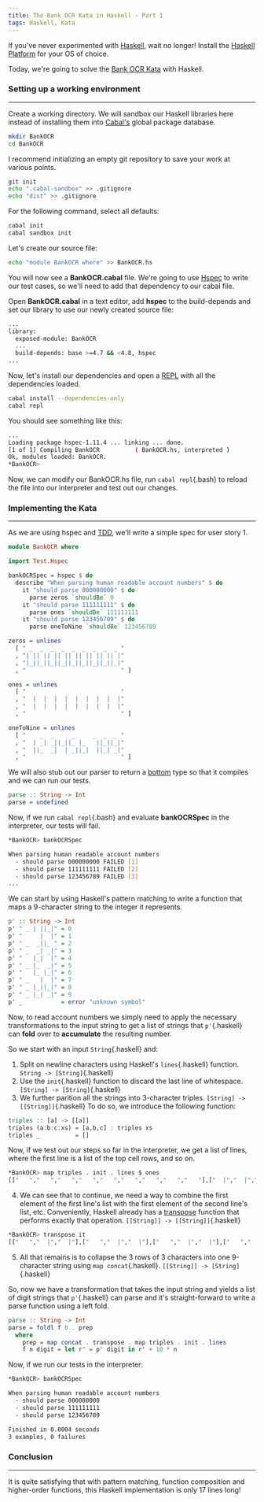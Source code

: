 ```yaml
---
title: The Bank OCR Kata in Haskell - Part 1
tags: Haskell, Kata
---
```


If you've never experimented with [Haskell](http://www.haskell.org/haskellwiki/Haskell), wait no longer! Install the [Haskell Platform](http://www.haskell.org/platform/) for your OS of choice.

Today, we're going to solve the [Bank OCR Kata](http://codingdojo.org/cgi-bin/index.pl?KataBankOCR) with Haskell.

### Setting up a working environment ###

----------------------------------------

Create a working directory. We will sandbox our Haskell libraries here instead of installing them into [Cabal's](http://www.haskell.org/cabal/) global package database.

```bash
mkdir BankOCR
cd BankOCR
```

I recommend initializing an empty git repository to save your work at various points.
```bash
git init
echo ".cabal-sandbox" >> .gitignore
echo "dist" >> .gitignore
```

For the following command, select all defaults:
```bash
cabal init
cabal sandbox init
```

Let's create our source file:
```bash
echo "module BankOCR where" >> BankOCR.hs
```

You will now see a **BankOCR.cabal** file. We're going to use [Hspec](https://hspec.github.io/) to write our test cases, so we'll need to add that dependency to our cabal file. 

Open **BankOCR.cabal** in a text editor, add **hspec** to the build-depends and set our library to use our newly created source file:

```bash
...
library:
  exposed-module: BankOCR
  ...
  build-depends: base >=4.7 && <4.8, hspec
...
```

Now, let's install our dependencies and open a [REPL](https://en.wikipedia.org/wiki/Read%E2%80%93eval%E2%80%93print_loop) with all the dependencies loaded.

```bash
cabal install --dependencies-only
cabal repl
```

You should see something like this:

```bash
...
Loading package hspec-1.11.4 ... linking ... done.
[1 of 1] Compiling BankOCR          ( BankOCR.hs, interpreted )
Ok, modules loaded: BankOCR.
*BankOCR> 
```

Now, we can modify our BankOCR.hs file, run `cabal repl`{.bash} to reload the file into our interpreter and test out our changes. 


### Implementing the Kata ###

-----------------------------

As we are using hspec and [TDD](https://en.wikipedia.org/wiki/Test-driven_development), we'll write a simple spec for user story 1.

```haskell
module BankOCR where

import Test.Hspec

bankOCRSpec = hspec $ do
  describe "When parsing human readable account numbers" $ do
    it "should parse 000000000" $ do
      parse zeros `shouldBe` 0
    it "should parse 111111111" $ do
      parse ones `shouldBe` 111111111
    it "should parse 123456789" $ do
      parse oneToNine `shouldBe` 123456789

zeros = unlines
  [ " _  _  _  _  _  _  _  _  _ "
  , "| || || || || || || || || |"
  , "|_||_||_||_||_||_||_||_||_|"
  , "                           " ]

ones = unlines
  [ "                           "
  , "  |  |  |  |  |  |  |  |  |"
  , "  |  |  |  |  |  |  |  |  |"
  , "                           " ]

oneToNine = unlines
  [ "    _  _     _     _  _  _ "
  , "  | _| _||_||_ |_   ||_||_|"
  , "  ||_  _|  | _||_|  ||_| _|"
  , "                           " ]
```

We will also stub out our parser to return a [bottom](https://en.wikipedia.org/wiki/Bottom_type) type so that it compiles and we can run our tests.

```haskell
parse :: String -> Int
parse = undefined
```

Now, if we run `cabal repl`{.bash} and evaluate **bankOCRSpec** in the interpreter, our tests will fail.

```bash
*BankOCR> bankOCRSpec

When parsing human readable account numbers
  - should parse 000000000 FAILED [1]
  - should parse 111111111 FAILED [2]
  - should parse 123456789 FAILED [3]
...
```

We can start by using Haskell's pattern matching to write a function that maps a 9-character string to the integer it represents.

```haskell
p' :: String -> Int
p' " _ | ||_|" = 0
p' "     |  |" = 1
p' " _  _||_ " = 2
p' " _  _| _|" = 3
p' "   |_|  |" = 4
p' " _ |_  _|" = 5
p' "   |_ |_|" = 6
p' " _   |  |" = 7
p' " _ |_||_|" = 8
p' " _ |_| _|" = 9
p' _           = error "unknown symbol"
```

Now, to read account numbers we simply need to apply the necessary transformations to the input string to get a list of strings that `p'`{.haskell} can **fold** over to **accumulate** the resulting number.

So we start with an input `String`{.haskell} and:

1. Split on newline characters using Haskell's `lines`{.haskell} function. `String -> [String]`{.haskell}
2. Use the `init`{.haskell} function to discard the last line of whitespace. `[String] -> [String]`{.haskell}
3. We further parition all the strings into 3-character triples. `[String] -> [[String]]`{.haskell} To do so, we introduce the following function:
```haskell
triples :: [a] -> [[a]]
triples (a:b:c:xs) = [a,b,c] : triples xs
triples _          = []
```
Now, if we test out our steps so far in the interpreter, we get a list of lines, where the first line is a list of the top cell rows, and so on.
```bash
*BankOCR> map triples . init . lines $ ones
[["   ","   ","   ","   ","   ","   ","   ","   ","   "],["  |","  |","  |","  |","  |","  |","  |","  |","  |"],["  |","  |","  |","  |","  |","  |","  |","  |","  |"]]
```

4. We can see that to continue, we need a way to combine the first element of the first line's list with the first element of the second line's list, etc. Conveniently, Haskell already has a [transpose](http://hackage.haskell.org/package/base-4.7.0.1/docs/Data-List.html#v:transpose) function that performs exactly that operation. `[[String]] -> [[String]]`{.haskell}
```bash
*BankOCR> transpose it
[["   ","  |","  |"],["   ","  |","  |"],["   ","  |","  |"],["   ","  |","  |"],["   ","  |","  |"],["   ","  |","  |"],["   ","  |","  |"],["   ","  |","  |"],["   ","  |","  |"]]
```
5. All that remains is to collapse the 3 rows of 3 characters into one 9-character string using `map concat`{.haskell}. `[[String]] -> [String]`{.haskell}

So, now we have a transformation that takes the input string and yields a list of digit strings that `p'`{.haskell} can parse and it's straight-forward to write a parse function using a left fold.

```haskell
parse :: String -> Int
parse = foldl f 0 . prep
  where
    prep = map concat . transpose . map triples . init . lines
    f n digit = let r' = p' digit in r' + 10 * n
```

Now, if we run our tests in the interpreter:
```bash
*BankOCR> bankOCRSpec

When parsing human readable account numbers
  - should parse 000000000
  - should parse 111111111
  - should parse 123456789

Finished in 0.0004 seconds
3 examples, 0 failures
```

### Conclusion ###

---

It is quite satisfying that with pattern matching, function composition and higher-order functions, this Haskell implementation is only 17 lines long!
